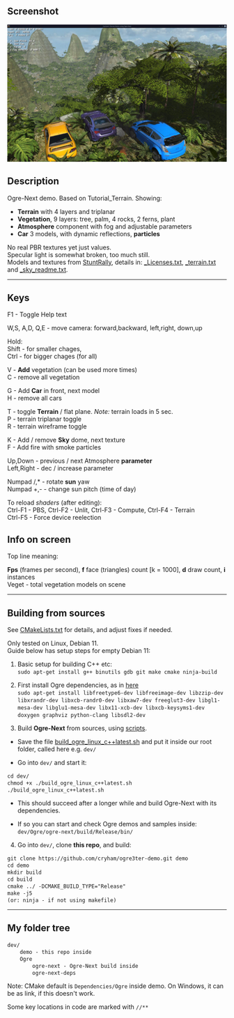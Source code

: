 ## Screenshot

![](https://github.com/cryham/ogre3ter-demo/blob/main/screen1.jpg?raw=true)


## Description

Ogre-Next demo. Based on Tutorial_Terrain.
Showing:
* **Terrain** with 4 layers and triplanar
* **Vegetation**, 9 layers: tree, palm, 4 rocks, 2 ferns, plant
* **Atmosphere** component with fog and adjustable parameters
* **Car** 3 models, with dynamic reflections, **particles**

No real PBR textures yet just values.  
Specular light is somewhat broken, too much still.  
Models and textures from [StuntRally](https://github.com/stuntrally/stuntrally), details in: [_Licenses.txt](https://github.com/cryham/ogre3ter-demo/blob/main/Media/models/_Licenses.txt), [_terrain.txt](https://github.com/cryham/ogre3ter-demo/blob/main/Media/2.0/scripts/materials/Tutorial_Terrain/_terrain.txt) and [_sky_readme.txt](https://github.com/cryham/ogre3ter-demo/blob/main/Media/textures/_sky_readme.txt).

----
## Keys

F1 - Toggle Help text  

W,S, A,D, Q,E - move camera: forward,backward, left,right, down,up

Hold:  
Shift - for smaller chages,  
Ctrl - for bigger chages  (for all)

V - **Add** vegetation (can be used more times)  
C - remove all vegetation  

G - Add **Car** in front, next model  
H - remove all cars

T - toggle **Terrain** / flat plane. _Note:_ terrain loads in 5 sec.  
P - terrain triplanar toggle  
R - terrain wireframe toggle  

K - Add / remove **Sky** dome, next texture  
F - Add fire with smoke particles  

Up,Down - previous / next Atmosphere **parameter**  
Left,Right - dec / increase parameter  

Numpad /,* - rotate **sun** yaw  
Numpad +,- - change sun pitch (time of day)  

To reload *shaders* (after editing):  
Ctrl-F1 - PBS,  Ctrl-F2 - Unlit,  Ctrl-F3 - Compute,  Ctrl-F4 - Terrain  
Ctrl-F5 - Force device reelection  

## Info on screen

Top line meaning:

**Fps** (frames per second), **f** face (triangles) count [k = 1000], **d** draw count, **i** instances  
Veget - total vegetation models on scene

----
## Building from sources

See [CMakeLists.txt](/CMakeLists.txt) for details, and adjust fixes if needed.

Only tested on Linux, Debian 11.  
Guide below has setup steps for empty Debian 11:

1. Basic setup for building C++ etc:  
`sudo apt-get install g++ binutils gdb git make cmake ninja-build`

2. First install Ogre dependencies, as in [here](https://github.com/OGRECave/ogre-next#dependencies-linux)  
`sudo apt-get install libfreetype6-dev libfreeimage-dev libzzip-dev libxrandr-dev libxcb-randr0-dev libxaw7-dev freeglut3-dev libgl1-mesa-dev libglu1-mesa-dev libx11-xcb-dev libxcb-keysyms1-dev doxygen graphviz python-clang libsdl2-dev`

3. Build **Ogre-Next** from sources, using [scripts](https://github.com/OGRECave/ogre-next/tree/master/Scripts/BuildScripts/output).  

- Save the file [build_ogre_linux_c++latest.sh](https://raw.githubusercontent.com/OGRECave/ogre-next/master/Scripts/BuildScripts/output/build_ogre_linux_c%2B%2Blatest.sh) and put it inside our root folder, called here e.g. `dev/`

- Go into `dev/` and start it:  
```
cd dev/
chmod +x ./build_ogre_linux_c++latest.sh
./build_ogre_linux_c++latest.sh
```

- This should succeed after a longer while and build Ogre-Next with its dependencies.

- If so you can start and check Ogre demos and samples inside:  
`dev/Ogre/ogre-next/build/Release/bin/`

4. Go into `dev/`, clone **this repo**, and build:  
```
git clone https://github.com/cryham/ogre3ter-demo.git demo
cd demo
mkdir build
cd build
cmake ../ -DCMAKE_BUILD_TYPE="Release"
make -j5
(or: ninja - if not using makefile)
```

----
## My folder tree
```
dev/
    demo - this repo inside
    Ogre
        ogre-next - Ogre-Next build inside
        ogre-next-deps
```

Note: CMake default is `Dependencies/Ogre` inside demo. On Windows, it can be as link, if this doesn't work.

Some key locations in code are marked with `//**`